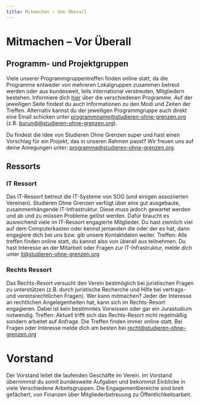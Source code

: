 ```yaml
---
title: Mitmachen – Von Überall
---
```


# Mitmachen – Vor Überall

## Programm- und Projektgruppen
Viele unserer Programmgruppentreffen finden online statt, da die Programme entweder von mehreren Lokalgruppen zusammen betreut werden oder aus bundesweit, teils international verstreuten, Mitgliedern bestehen. Informiere dich [hier](our_work) über die verschiedenen Programme. Auf der jeweiligen Seite findest du auch Informationen zu den Modi und Zeiten der Treffen. Alternativ kannst du der jeweiligen Programmgruppe auch direkt eine Email schicken unter programmname@studieren-ohne-grenzen.org (z.B. burundi@studieren-ohne-grenzen.org).

Du findest die Idee von Studieren Ohne Grenzen super und hast einen Vorschlag für ein Projekt, das in unseren Rahmen passt? Wir freuen uns auf deine Anregungen unter: programme@studieren-ohne-grenzen.org.

## Ressorts

### IT Ressort 
Das IT-Ressort betreut die IT-Systeme von SOG (und einigen assoziierten Vereinen).
Studieren Ohne Grenzen verfügt über eine gut ausgebaute, zusammenhängende IT-Infrastruktur. Diese muss jedoch gewartet werden und ab und zu müssen Probleme gelöst werden. 
Dafür braucht es ausreichend viele im IT-Ressort engagierte Mitglieder. Du hast ziemlich viel auf dem Computerkasten oder kennst jemanden die oder der es hat, dann engagiere dich bei uns bzw. gib unsere Kontaktdaten weiter.
Treffen: Alle treffen finden online statt, du kannst also von überall aus teilnehmen.
Du hast Interesse an der Mitarbeit oder Fragen zur IT-Infrastruktur, melde dich unter it@studieren-ohne-grenzen.org

### Rechts Ressort
Das Rechts-Resort versucht den Verein bestmöglich bei juristischen Fragen zu unterstützen (z.B. durch juristische Recherche und Hilfe bei vertrags- und vereinsrechtlichen Fragen). 
Wer kann mitmachen?
Jeder der Interesse an rechtlichen Angelegenheiten hat, kann sich im Rechts-Resort engagieren. Dabei ist kein bestimmtes Vorwissen oder gar ein Jurastudium notwendig. 
Treffen: Aktuell trifft sich das Rechts-Resort nicht regelmäßig sondern arbeitet auf Anfrage. Die Treffen finden immer online statt.
Bei Fragen oder Interesse melde dich am besten bei recht@studieren-ohne-grenzen.org

# Vorstand
Der Vorstand leitet die laufenden Geschäfte im Verein. Im Vorstand übernimmst du somit bundesweite Aufgaben und bekommst Einblicke in viele Verschiedene Arbeitsgruppen. Die Engagementbereiche sind breit gefächert, von Finanzen über Mitgliederbetreuung zu Öffentlichkeitsarbeit. 
